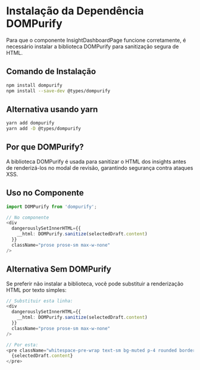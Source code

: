 # Instalação da Dependência DOMPurify

Para que o componente InsightDashboardPage funcione corretamente, é necessário instalar a biblioteca DOMPurify para sanitização segura de HTML.

## Comando de Instalação

```bash
npm install dompurify
npm install --save-dev @types/dompurify
```

## Alternativa usando yarn

```bash
yarn add dompurify
yarn add -D @types/dompurify
```

## Por que DOMPurify?

A biblioteca DOMPurify é usada para sanitizar o HTML dos insights antes de renderizá-los no modal de revisão, garantindo segurança contra ataques XSS.

## Uso no Componente

```typescript
import DOMPurify from 'dompurify';

// No componente
<div
  dangerouslySetInnerHTML={{
    __html: DOMPurify.sanitize(selectedDraft.content)
  }}
  className="prose prose-sm max-w-none"
/>
```

## Alternativa Sem DOMPurify

Se preferir não instalar a biblioteca, você pode substituir a renderização HTML por texto simples:

```typescript
// Substituir esta linha:
<div
  dangerouslySetInnerHTML={{
    __html: DOMPurify.sanitize(selectedDraft.content)
  }}
  className="prose prose-sm max-w-none"
/>

// Por esta:
<pre className="whitespace-pre-wrap text-sm bg-muted p-4 rounded border overflow-auto max-h-96">
  {selectedDraft.content}
</pre>
```